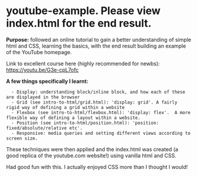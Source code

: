 # youtube-example.  Please view index.html for the end result.

<b>Purpose:</b> followed an online tutorial to gain a better understanding of simple html and CSS, learning the basics, with the end result building 
an example of the YouTube homepage.

Link to excellent course here (highly recommended for newbs): https://youtu.be/G3e-cpL7ofc

<b>A few things specifically I learnt:</b>

      - Display: understanding block/inline block, and how each of these are displayed in the browser
      - Grid (see intro-to-html/grid.html): 'display: grid'. A fairly rigid way of defining a grid within a website
      - Flexbox (see intro-to-html/flexbox.html): 'display: flex'.  A more flexible way of defining a layout within a website.
      - Position (see intro-to-html/position.html): 'position: fixed/absolute/relative etc'.   
      - Responsive: media queries and setting different views according to screen size.
      
These techniques were then applied and the index.html was created (a good replica of the youtube.com website!) using vanilla html and CSS.  

Had good fun with this.  I actually enjoyed CSS more than I thought I would!
